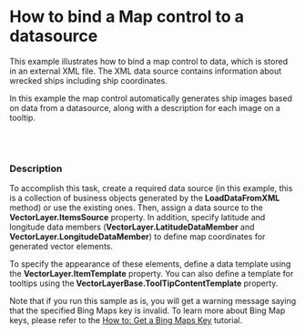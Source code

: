 # How to bind a Map control to a datasource


<p>This example illustrates how to bind a map control to data, which is stored in an external XML file. The XML data source contains information about wrecked ships including ship coordinates. <br />
</p><p>In this example the map control automatically generates ship images based on data from a datasource, along with a description for each image on a tooltip. </p><br />
<br />



<h3>Description</h3>

<p>To accomplish this task, create a required data source (in this example, this is a collection of business objects generated by the <strong>LoadDataFromXML</strong> method) or use the existing ones. Then, assign a data source to the<strong> VectorLayer.ItemsSource</strong> property. In addition, specify latitude and longitude data members (<strong>VectorLayer.LatitudeDataMember</strong> and <strong>VectorLayer.LongitudeDataMember</strong>) to define map coordinates for generated vector elements.</p>
<p>To specify the appearance of these elements, define a data template using the <strong>VectorLayer.ItemTemplate</strong> property. You can also define a template for tooltips using the<strong> VectorLayerBase.ToolTipContentTemplate</strong> property.</p>
<p>Note that if you run this sample as is, you will get a warning message saying that the specified Bing Maps key is invalid. To learn more about Bing Map keys, please refer to the <a href="http://help.devexpress.com/#Silverlight/CustomDocument5975"><u>How to: Get a Bing Maps Key</u></a> tutorial.</p>

<br/>


